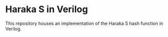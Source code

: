 # Haraka S in Verilog

This repository houses an implementation of the Haraka S hash function in Verilog.
